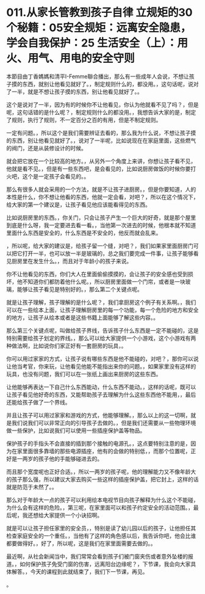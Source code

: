 # 011.从家长管教到孩子自律 立规矩的30个秘籍：05安全规矩：远离安全隐患，学会自我保护：25 生活安全（上）：用火、用气、用电的安全守则

本節目由丁香媽媽和清平I-Femme聯合播出，那么有一些成年人会说，不想让孩子摸的东西，就别让他看见就好了。，制定规则什么的，都没用。，这句话呢，说对了一半，就是不想让孩子摸的东西，别让他看见就好了。。

这个是说对了一半，因为有的时候你不让他看见，你认为他就看不见了吗？，但是呢，这句话错的是什么呢？，制定规则什么的都没用。，我想告诉大家的是，制定了规则，执行了规则，不一定百分之百的有用，但是不制定规则。

一定有问题。，所以这个是我们需要辨证去看的，那么我为什么说，不想让孩子摸的东西，别让他看见就好了。，说对了一半呢，比如说现在在家庭里面，这些燃气的阀门，还是从装修设计的时候。

就会把它放在一个比较高的地方。，从另外一个角度上来讲，你想让孩子看不见，他就是看不见。，但是有一些东西吧，是会看见的，比如说厨房做饭的时候你要打火吧，这个是一定孩子会看见的。。

那么有很多人就会采用的一个方法，就是不让孩子进厨房。，但是你要知道，人的本性是什么，你不想让他看的东西，他就一定会看，对吧？，所以在这个情况下，给大家的第一个建议是，让孩子看见他应该能看得见的东西。

比如说厨房里的东西。，你关门，只会让孩子产生一个巨大的好奇，就是那个屋里到底是什么呀，我一定要进去看一看。，当他第一次进去的时候，他根本就不知道里面什么东西是安全的，什么东西是不安全的，他反而就会乱来。

，所以呢，给大家的建议是，给孩子留一个缝，对吧？，我们如果家里面厨房门可以把它打开一半，也可以放一半是玻璃的，总之我们要完成一件事，让孩子能够看见厨房里在发生什么。，而且对于年龄小的孩子来说。

你不让他看见的东西，你们大人在里面偷偷摸摸的，会让孩子的安全感也受到损坏，他不知道你们都防着他什么呢。，所以厨房里面做一个门帘，或者是一块玻璃，能够让孩子看见是特别好的。，那么第二个关键点呢。

就是让孩子理解，孩子理解的是什么呢？，我们拿厨房这个例子有关系啊。，我们可以在一些绘本上面，让孩子理解厨房里的每一个功能，每一个危险的地方和安全的地方，让孩子从绘本或者是这些书籍上面能够了解这些内容。。

那么第三个关键点呢，叫做给孩子界线，告诉孩子什么东西是一定不能碰的，这是特别需要给孩子划定的界线。，那么可以给大家提供一个小游戏，这个小游戏有两种做法啊，比如说你们家正好有一套厨房的玩具，。

你可以用过家家的方式，让孩子说有哪些东西是他不能碰的，对吧？，那你可以说让他当考官，你来玩，让他看见他能不能指出来你的问题。，如果家里没有这样的玩具，也没有问题，我们可以在一张纸上画出来厨房的这些东西。

让他能够再表达一下自己什么东西能动，什么东西不能动。，这样的话呢，既可以让孩子看见他好奇的东西，又能帮助孩子去理解为什么这些东西他不能用，，最后还能给孩子做了一个界线。

并且让孩子可以用过家家和游戏的方式，他能够理解。，那么以上的这一切啊，就是我们说我们可以非常正向的引导孩子去做的。，但是我们还需要从一些物理环境做一些保护，比如说我们可以使用一些插座保护盖等物品。

保护孩子的手指头不会直接的插到那个接触的电源孔。，这点要特别注意的是，因为在家里面很多靠墙的那些电源插座，他有的会做的特别低，，而那个位置呢，正好是一两岁的孩子他的手能够碰进去的。

而且那个宽度呢也正好合适。，所以一两岁的孩子呢，他的理解能力又不像年龄大的孩子那么强，所以建议大家去购买一些这样的插座保护盖，把它封上，这样的话就是防范于未然了。。

那么对于年龄大一点的孩子可以利用绘本电视节目向孩子解释为什么这个不能碰，为什么会有这样的危险。，第三呢，在家里面可以和孩子约定安全的活动范围。，最后呢，我还想给大家提供一个小诀招啊。

就是可以让孩子担任家里的安全员，，特别是读了幼儿园以后的孩子，让他担任其检查家庭安全的一个重任。，当他有了这样的角色感以后，我告诉你吧，他会比谁都要做得好。，好了，所以呢，这是我们在家里面需要去做的。。

最近啊，从社会新闻当中，我们常常会看到孩子们被门窗夹伤或者意外坠楼的报道。，如何保护孩子免受门窗的伤害，远离阳台边缘呢？，下节课，我会向大家具体解答。，今天的课程到此就结束了，我们下一节课，再见。

。